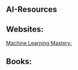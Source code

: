 ## AI-Resources


## Websites:
[Machine Learning Mastery:](https://machinelearningmastery.com/)


## Books:



